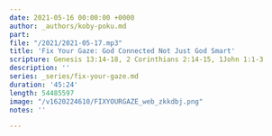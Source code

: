 ```yaml
---
date: 2021-05-16 00:00:00 +0000
author: _authors/koby-poku.md
part: 
file: "/2021/2021-05-17.mp3"
title: 'Fix Your Gaze: God Connected Not Just God Smart'
scripture: Genesis 13:14-18, 2 Corinthians 2:14-15, 1John 1:1-3
description: ''
series: _series/fix-your-gaze.md
duration: '45:24'
length: 54485597
image: "/v1620224610/FIXYOURGAZE_web_zkkdbj.png"
notes: ''

---
```

